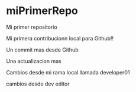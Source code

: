 # miPrimerRepo
Mi primer repositorio

Mi primera contribucionn local para Github!!

Un commit mas desde Github

Una actualizacion mas

Cambios desde mi rama local llamada developer01

cambios desde dev editor